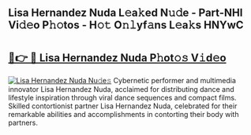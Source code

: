 ## Lisa Hernandez Nuda L𝚎a𝚔ed N𝚞𝚍e - Part-NHl Vi𝚍𝚎o P𝚑𝚘tos - H𝚘𝚝 O𝚗𝚕yf𝚊ns L𝚎a𝚔s HNYwC

# <h2><a href="http://kfaya0b.oniu.top/?m=Lisa+Hernandez+Nuda">🔗👉 🔴 Lisa Hernandez Nuda P𝚑ot𝚘𝚜 V𝚒d𝚎o</a></h2>

[![Lisa Hernandez Nuda Nu𝚍e𝚜](https://i.imgur.com/0qMVB7G.gif)](http://kfaya0b.oniu.top/?m=Lisa+Hernandez+Nuda)
Cybernetic performer and multimedia innovator Lisa Hernandez Nuda, acclaimed for distributing dance and lifestyle inspiration through viral dance sequences and compact films. Skilled contortionist partner Lisa Hernandez Nuda, celebrated for their remarkable abilities and accomplishments in contorting their body with partners.  
